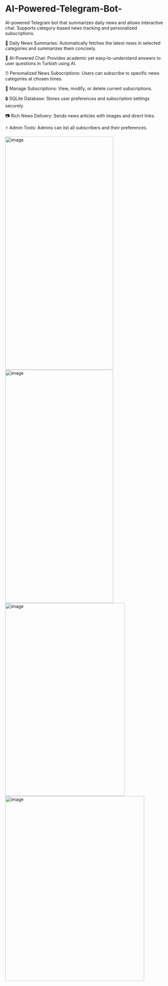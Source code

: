 # AI-Powered-Telegram-Bot-
AI-powered Telegram bot that summarizes daily news and allows interactive chat. Supports category-based news tracking and personalized subscriptions.

📰 Daily News Summaries: Automatically fetches the latest news in selected categories and summarizes them concisely.

💬 AI-Powered Chat: Provides academic yet easy-to-understand answers to user questions in Turkish using AI.

⏰ Personalized News Subscriptions: Users can subscribe to specific news categories at chosen times.

📌 Manage Subscriptions: View, modify, or delete current subscriptions.

🔒 SQLite Database: Stores user preferences and subscription settings securely.

📷 Rich News Delivery: Sends news articles with images and direct links.

⚡ Admin Tools: Admins can list all subscribers and their preferences.


<img width="344" height="744" alt="image" src="https://github.com/user-attachments/assets/e4eba16b-7685-4a59-a29c-145b3a6806bd" />
<img width="344" height="744" alt="image" src="https://github.com/user-attachments/assets/a6efee5f-4739-4a92-a0a6-97e0eb820349" />
<img width="381" height="616" alt="image" src="https://github.com/user-attachments/assets/d18698c9-97ae-46ec-ab5c-166abdc37b81" />
<img width="443" height="590" alt="image" src="https://github.com/user-attachments/assets/ea8474d5-a0ba-437f-ad42-daf3f4400a6d" />




